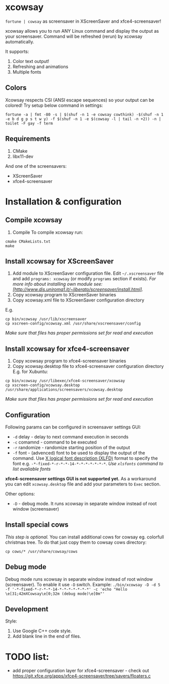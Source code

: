# xcowsay

`fortune | cowsay` as screensaver in XScreenSaver and xfce4-screensaver!

xcowsay allows you to run ANY Linux command and display the output as your screensaver.
Command will be refreshed (rerun) by xcowsay automatically.

It supports:
1. Color text output!
2. Refreshing and animations
3. Multiple fonts

## Colors
Xcowsay respects CSI (ANSI escape sequences) so your output can be colored!
Try setup below command in settings:

```fortune -a | fmt -80 -s | $(shuf -n 1 -e cowsay cowthink) -$(shuf -n 1 -e b d g p s t w y) -f $(shuf -n 1 -e $(cowsay -l | tail -n +2)) -n | toilet -F gay -f term```

## Requirements
1. CMake
2. libx11-dev

And one of the screensavers:
- XScreenSaver
- xfce4-screensaver

# Installation & configuration

## Compile xcowsay
1. Compile
To compile xcowsay run:
```
cmake CMakeLists.txt
make
```

## Install xcowsay for XScreenSaver
1. Add module to XScreenSaver configuration file. Edit `~/.xscreensaver` file and add `programs: xcowsay` (or modify `programs` section if exists).
*For more info about installing own module see: [http://www.dis.uniroma1.it/~liberato/screensaver/install.html].*
2. Copy xcowsay program to XScreenSaver binaries
3. Copy xcowsay.xml file to XScreenSaver configuration directory

E.g.
```
cp bin/xcowsay /usr/lib/xscreensaver
cp xscreen-config/xcowsay.xml /usr/share/xscreensaver/config
```
*Make sure that files has proper permissions set for read and execution*

## Install xcowsay for xfce4-screensaver
1. Copy xcowsay program to xfce4-screensaver binaries
2. Copy xcowsay.desktop file to xfce4-screensaver configuration directory
E.g. for Xubuntu:
```
cp bin/xcowsay /usr/libexec/xfce4-screensaver/xcowsay
cp xscreen-config/xcowsay.desktop /usr/share/applications/screensavers/xcowsay.desktop
```
*Make sure that files has proper permissions set for read and execution*

## Configuration
Following params can be configured in screensaver settings GUI:
* `-d` delay - delay to next command execution in seconds
* `-c` comamnd - command to be executed
* `-r` randomize - randomize starting position of the output
* `-f` font - (advenced) font to be used to display the output of the command. Use [X logical font description (XLFD)](https://en.wikipedia.org/wiki/X_logical_font_description) format to specify the font e.g. `-*-fixed-*-r-*-*-14-*-*-*-*-*-*-*`.
  *Use `xlsfonts` command to list avaliable fonts*

**xfce4-screensaver settings GUI is not supported yet.** As a workaround you can edit `xcowsay.desktop` file and add your parameters to `Exec` section.

Other options:
* `-D` - debug mode. It runs xcowsay in separate window instead of root window (screensaver)

## Install special cows
*This step is optional.*
You can install additional cows for cowsay eg. colorfull christmas tree.
To do that just copy them to cowsay cows directory:
```
cp cows/* /usr/share/cowsay/cows
```

## Debug mode
Debug mode runs xcowsay in separate window instead of root window (screensaver). To enable it use `-D` switch.
Example: `./bin/xcowsay -D -d 5 -f '-*-fixed-*-r-*-*-14-*-*-*-*-*-*-*' -c 'echo "Hello \e[31;42mXCowsay\e[0;32m (debug mode)\e[0m"'`

## Development
Style:
1. Use Google C++ code style.
2. Add blank line in the end of files.

# TODO list:
- add proper configuration layer for xfce4-screensaver - check out https://git.xfce.org/apps/xfce4-screensaver/tree/savers/floaters.c
